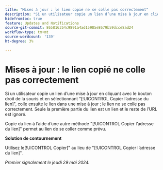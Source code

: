 ```yaml
---
title: "Mises à jour : le lien copié ne se colle pas correctement"
description: "Si un utilisateur copie un lien d’une mise à jour en cliquant avec le bouton droit de la souris et en sélectionnant Copier l’adresse du lien, puis colle le lien dans une mise à jour, le lien ne se colle pas correctement. Seule la première partie du lien est un lien, et le reste de l’URL est ignoré."
hidefromtoc: true
feature: Updates and Notifications
source-git-commit: 865816354c9891a4ad15985e8679b59dcce8ad24
workflow-type: tm+mt
source-wordcount: '139'
ht-degree: 3%

---
```



# Mises à jour : le lien copié ne colle pas correctement

Si un utilisateur copie un lien d’une mise à jour en cliquant avec le bouton droit de la souris et en sélectionnant &quot;[!UICONTROL Copier l’adresse du lien]&quot;, colle ensuite le lien dans une mise à jour ; le lien ne se colle pas correctement. Seule la première partie du lien est un lien et le reste de l’URL est ignoré.

Copie du lien à l’aide d’une autre méthode &quot;[!UICONTROL Copier l’adresse du lien]&quot; permet au lien de se coller comme prévu.

**Solution de contournement**

Utilisez le[!UICONTROL Copier]&quot; au lieu de &quot;[!UICONTROL Copier l’adresse du lien]&quot;.

_Premier signalement le jeudi 29 mai 2024._
